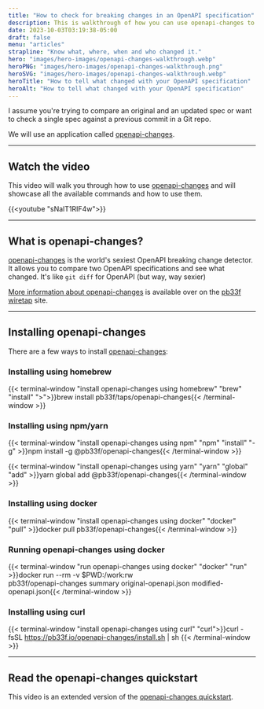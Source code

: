 ```yaml
---
title: "How to check for breaking changes in an OpenAPI specification"
description: This is walkthrough of how you can use openapi-changes to detect breaking changes in any OpenAPI specification.
date: 2023-10-03T03:19:38-05:00
draft: false
menu: "articles"
strapline: "Know what, where, when and who changed it."
hero: "images/hero-images/openapi-changes-walkthrough.webp"
heroPNG: "images/hero-images/openapi-changes-walkthrough.png"
heroSVG: "images/hero-images/openapi-changes-walkthrough.webp"
heroTitle: "How to tell what changed with your OpenAPI specification"
heroAlt: "How to tell what changed with your OpenAPI specification"
---
```


I assume you're trying to compare an original and an updated spec or want to check a single spec against a previous commit in a Git repo.

We will use an application called [openapi-changes](https://pb33f.io/openapi-changes/).

---

## Watch the video

This video will walk you through how to use [openapi-changes](https://pb33f.io/openapi-changes/) and will showcase all 
the available commands and how to use them.

{{<youtube "sNalT1RIF4w">}}

---

## What is openapi-changes?

[openapi-changes](https://pb33f.io/openapi-changes/) is the world's sexiest OpenAPI breaking change detector. 
It allows you to compare two OpenAPI specifications and see what changed. It's like `git diff` for OpenAPI (but way, way sexier)

[More information about openapi-changes](https://pb33f.io/openapi-changes/about/) is available over on the [pb33f wiretap](https://pb33f.io/wiretap) site.

---

## Installing openapi-changes

There are a few ways to install [openapi-changes](https://pb33f.io/openapi-changes/):

### Installing using homebrew

{{< terminal-window
"install openapi-changes using homebrew"
"brew"
"install"
">">}}brew install pb33f/taps/openapi-changes{{< /terminal-window >}}


### Installing using npm/yarn

{{< terminal-window
"install openapi-changes using npm"
"npm"
"install" "-g" >}}npm install -g @pb33f/openapi-changes{{< /terminal-window >}}

{{< terminal-window
"install openapi-changes using yarn"
"yarn"
"global" "add" >}}yarn global add @pb33f/openapi-changes{{< /terminal-window >}}


### Installing using docker
{{< terminal-window
"install openapi-changes using docker"
"docker"
"pull" >}}docker pull pb33f/openapi-changes{{< /terminal-window >}}

### Running openapi-changes using docker

{{< terminal-window
"run openapi-changes using docker"
"docker"
"run" >}}docker run --rm -v $PWD:/work:rw  \
pb33f/openapi-changes summary original-openapi.json modified-openapi.json{{< /terminal-window >}}

### Installing using curl

{{< terminal-window
"install openapi-changes using curl"
"curl">}}curl -fsSL https://pb33f.io/openapi-changes/install.sh | sh {{< /terminal-window >}}

---

## Read the openapi-changes quickstart

This video is an extended version of the [openapi-changes quickstart](https://pb33f.io/openapi-changes/quickstart/).































